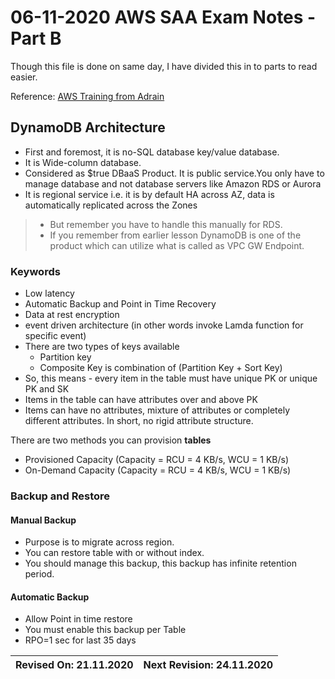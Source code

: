 # 06-11-2020 AWS SAA Exam Notes -Part B

Though this file is done on same day, I have divided this in to parts to read easier.

Reference: [AWS Training from Adrain](https://learn.cantrill.io/)

## DynamoDB Architecture

* First and foremost, it is no-SQL database key/value database.
* It is Wide-column database.
* Considered as $true DBaaS Product. It is public service.You only have to manage database and not database servers like Amazon RDS or Aurora
* It is regional service i.e. it is by default HA across AZ, data is automatically replicated across the Zones

> * But remember you have to handle this manually for RDS.
> * If you remember from earlier lesson DynamoDB is one of the product which can utilize what is called as VPC GW Endpoint.

### Keywords

* Low latency
* Automatic Backup and Point in Time Recovery
* Data at rest encryption
* event driven architecture (in other words invoke Lamda function for specific event)
* There are two types of keys available
  * Partition key
  * Composite Key is combination of (Partition Key + Sort Key) 
* So, this means - every item in the table must have unique PK or unique PK and SK
* Items in the table can have attributes over and above PK
* Items can have no attributes, mixture of attributes or completely different attributes. In short, no rigid attribute structure.

There are two methods you can provision **tables**

* Provisioned Capacity (Capacity = RCU = 4 KB/s, WCU = 1 KB/s)
* On-Demand Capacity (Capacity = RCU = 4 KB/s, WCU = 1 KB/s)

### Backup and Restore

#### Manual Backup

* Purpose is to migrate across region.
* You can restore table with or without index.
* You should manage this backup, this backup has infinite retention period.

#### Automatic Backup

* Allow Point in time restore
* You must enable this backup per Table
* RPO=1 sec for last 35 days

Revised On: 21.11.2020 | Next Revision: 24.11.2020
-----------------------| -------------------------
